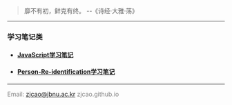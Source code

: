 > 靡不有初，鲜克有终。   --《诗经·大雅·荡》

---
### 学习笔记类

  - #### [JavaScript学习笔记](./JavaScript)

  - #### [Person-Re-identification学习笔记](./Person-Re-identification)



---
<font color=grey>Email: zjcao@jbnu.ac.kr   zjcao.github.io</font>
